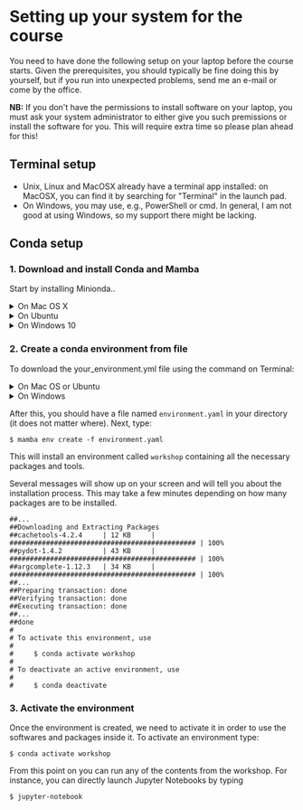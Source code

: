 # Setting up your system for the course

You need to have done the following setup on your laptop before the course starts.
Given the prerequisites, you should typically be fine doing this by yourself,
but if you run into unexpected problems, send me an e-mail or come by the office.

**NB:** If you don't have the permissions to install software on your laptop,
you must ask your system administrator to either give you such premissions or
install the software for you. This will require extra time so please plan ahead for this!

## Terminal setup

* Unix, Linux and MacOSX already have a terminal app installed:
  on MacOSX, you can find it by searching for "Terminal" in the launch pad.
* On Windows, you may use, e.g., PowerShell or cmd.
  In general, I am not good at using Windows, so my support there might be lacking.


## Conda setup

### 1. Download and install Conda and Mamba

Start by installing Minionda..

<details>
  <summary>On Mac OS X</summary>

First, make sure you have Xcode and CommandLineTools installed
and updated to latest version (in AppStore). If you have not already
installed CommadLineTools, go to a terminal window and run:

`$ xcode-select --install`

Second, download the latest version of Miniconda3 and run it to install.

`$ curl -o Miniconda3-latest-MacOSX-x86_64.sh https://repo.anaconda.com/miniconda/Miniconda3-latest-MacOSX-x86_64.sh`

`$ sh Miniconda3-latest-MacOSX-x86_64.sh`

Follow the instructions on screen, scrolling down,
pressing ENTER and replying yes when necessary.
Install it in the default directory. Restart your terminal
window to apply modifications. After restarting, you can type
the command below to install Mamba:

`$ conda init`

`$ conda install -n base -c conda-forge mamba`
    
</details>

<details>
  <summary>On Ubuntu</summary>

First download the latest version of Miniconda3 and run it to install.

`$ wget https://repo.anaconda.com/miniconda/Miniconda3-latest-Linux-x86_64.sh`

`$ sh Miniconda3-latest-Linux-x86_64.sh`

Follow the instructions on screen replying yes when necessary.
Restart your terminal window to apply modifications.
After restarting, you can type the command below to install Mamba:

`$ conda init`

`$ conda install -n base -c conda-forge mamba`

</details>

<details>
  <summary>On Windows 10</summary>

Unfortunately, not all packages available on conda are compatible
with windows machines. The good news is that Windows 10 offers
native linux support via the Windows Subsystem for Linux (WSL2).
This allows you to run linux/bash commands from within windows without
the need of a virtual machine nor a dual-boot setup (i.e. having
2 operating systems). However, WSL does not offer a complete support
for graphical interfaces, so we need additional steps to make that happen.

On Windows 10, install the WSL if you don’t have it.
Follow the instructions [here](https://docs.microsoft.com/en-us/windows/wsl/install-win10)


Once you have that installed, you can [download and install MobaXterm](https://mobaxterm.mobatek.net)
(which is the enhanced terminal with graphical capacity).
It is recommended that you INSTALL the program and not use the portable version.

Inside MobaXterm, you will probably will see that your WSL
is already listed on the left panel as an available connection.
Just double-click it and you will be accessing it via MobaXterm.
If by any chance you don’t see it there, close MobaXterm and go
to the WSL terminal, because probably the WSL is not allowing
SSH connections. You can follow this link for the instructions
on how to do it. You need to complete until the step Start or
restart the SSH service, while the further steps are optional,
but might be useful.

Inside MobaXterm, download Conda with the command:

`$ wget https://repo.anaconda.com/miniconda/Miniconda3-latest-Linux-x86_64.sh`

Inside MobaXterm, type the commands below to install Conda.
Follow the instructions for the installation there.

`$ cd ~/Downloads`

`$ sh Miniconda3-latest-Linux-x86_64.sh`

Inside MobaXterm, Follow the instructions on screen replying
yes when necessary. Restart your terminal window to apply modifications.
After restarting, you can type the command below to install Mamba:

`$ conda init`

`$ conda install -n base -c conda-forge mamba`

Inside MobaXterm, type the commands below to install the
X-server graphical [packages that are needed](https://docs.anaconda.com/anaconda/install/linux/).

`$ sudo apt-get update`

`$ sudo apt-get install libgl1-mesa-glx libegl1-mesa libxrandr2 libxrandr2 libxss1 libxcursor1 libxcomposite1 libasound2 libxi6 libxtst6`

Close and open all application and Inside MobaXterm,
you will probably will see that your WSL is already listed
on the left panel as an available connection.
Just double-click it and you will be accessing it via MobaXterm.
    
</details>

### 2. Create a conda environment from file

To download the your_environment.yml file using the command on Terminal:

<details>
  <summary>On Mac OS or Ubuntu</summary>
  
  `$ curl -o environment.yaml https://github.com/clami66/workshop-python/blob/1ac6e4db2764551671e363763dd47d97d06fa821/precourse/environment-mac.yml`

</details>

<details>
  <summary>On Windows</summary>
  
`$ curl -o environment.yaml https://github.com/clami66/workshop-python/blob/1ac6e4db2764551671e363763dd47d97d06fa821/precourse/environment-win.yml`

</details>

After this, you should have a file named `environment.yaml`
in your directory (it does not matter where). Next, type:

`$ mamba env create -f environment.yaml`

This will install an environment called `workshop`
containing all the necessary packages and tools.

Several messages will show up on your screen and will tell you about
the installation process. This may take a few minutes depending
on how many packages are to be installed.

```
##...
##Downloading and Extracting Packages
##cachetools-4.2.4     | 12 KB     | ############################################## | 100%
##pydot-1.4.2          | 43 KB     | ############################################## | 100%
##argcomplete-1.12.3   | 34 KB     | ############################################## | 100%
##...
##Preparing transaction: done
##Verifying transaction: done
##Executing transaction: done
##...
##done
#
# To activate this environment, use
#
#     $ conda activate workshop
#
# To deactivate an active environment, use
#
#     $ conda deactivate
```

### 3. Activate the environment

Once the environment is created, we need to activate it in order to use
the softwares and packages inside it. To activate an environment type:

`$ conda activate workshop`

From this point on you can run any of the contents from the workshop.
For instance, you can directly launch Jupyter Notebooks by typing

`$ jupyter-notebook`
